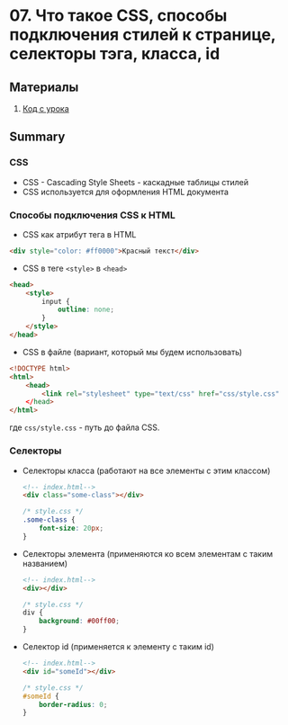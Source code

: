 # 07. Что такое CSS, способы подключения стилей к странице, селекторы тэга, класса, id

## Материалы
1. [Код с урока](src)

## Summary
### CSS
* CSS - Cascading Style Sheets - каскадные таблицы стилей
* CSS используется для оформления HTML документа

### Способы подключения CSS к HTML
* CSS как атрибут тега в HTML
```html
<div style="color: #ff0000">Красный текст</div>
```

* CSS в теге `<style>` в `<head>`
```html
<head>
    <style>
        input {
            outline: none;
        }
    </style>
</head>
```

* CSS в файле (вариант, который мы будем использовать)
```html
<!DOCTYPE html>
<html>
    <head>
        <link rel="stylesheet" type="text/css" href="css/style.css"
    </head>
</html>
```
где `css/style.css` - путь до файла CSS.

### Селекторы
* Селекторы класса (работают на все элементы с этим классом)
    ```html
    <!-- index.html-->
    <div class="some-class"></div>
    ```
    ```css
    /* style.css */
    .some-class {
        font-size: 20px;
    }
    ```

* Селекторы элемента (применяются ко всем элементам с таким названием)
    ```html
    <!-- index.html-->
    <div></div>
    ```
    ```css
    /* style.css */
    div {
        background: #00ff00;
    }
    ```

* Селектор id (применяется к элементу с таким id)
    ```html
    <!-- index.html-->
    <div id="someId"></div>
    ```
    ```css
    /* style.css */
    #someId {
        border-radius: 0;
    }
    ```
